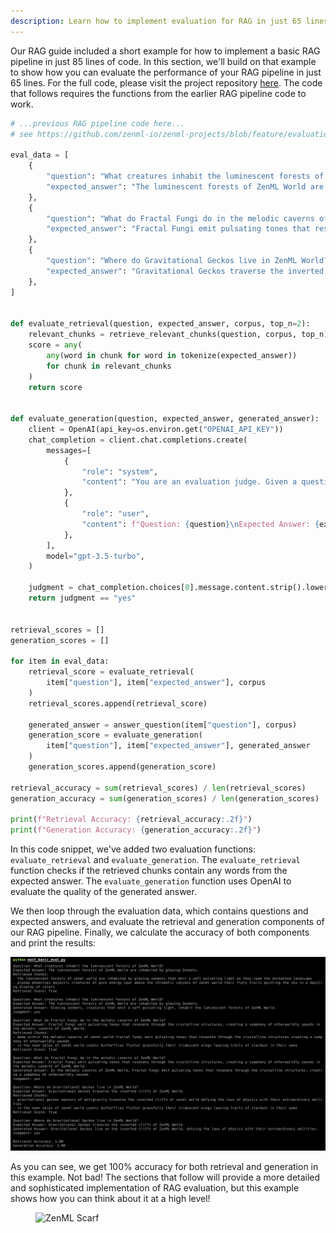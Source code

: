 ```yaml
---
description: Learn how to implement evaluation for RAG in just 65 lines of code.
---
```


Our RAG guide included a short example for how to implement a basic RAG pipeline
in just 85 lines of code. In this section, we'll build on that example to show
how you can evaluate the performance of your RAG pipeline in just 65 lines. For
the full code, please visit the project repository
[here](https://github.com/zenml-io/zenml-projects/blob/feature/evaluation-llm-complete-guide/llm-complete-guide/most_basic_eval.py).
The code that follows requires the functions from the earlier RAG pipeline code
to work.


```python
# ...previous RAG pipeline code here...
# see https://github.com/zenml-io/zenml-projects/blob/feature/evaluation-llm-complete-guide/llm-complete-guide/most_basic_rag_pipeline.py

eval_data = [
    {
        "question": "What creatures inhabit the luminescent forests of ZenML World?",
        "expected_answer": "The luminescent forests of ZenML World are inhabited by glowing Zenbots.",
    },
    {
        "question": "What do Fractal Fungi do in the melodic caverns of ZenML World?",
        "expected_answer": "Fractal Fungi emit pulsating tones that resonate through the crystalline structures, creating a symphony of otherworldly sounds in the melodic caverns of ZenML World.",
    },
    {
        "question": "Where do Gravitational Geckos live in ZenML World?",
        "expected_answer": "Gravitational Geckos traverse the inverted cliffs of ZenML World.",
    },
]


def evaluate_retrieval(question, expected_answer, corpus, top_n=2):
    relevant_chunks = retrieve_relevant_chunks(question, corpus, top_n)
    score = any(
        any(word in chunk for word in tokenize(expected_answer))
        for chunk in relevant_chunks
    )
    return score


def evaluate_generation(question, expected_answer, generated_answer):
    client = OpenAI(api_key=os.environ.get("OPENAI_API_KEY"))
    chat_completion = client.chat.completions.create(
        messages=[
            {
                "role": "system",
                "content": "You are an evaluation judge. Given a question, an expected answer, and a generated answer, your task is to determine if the generated answer is relevant and accurate. Respond with 'YES' if the generated answer is satisfactory, or 'NO' if it is not.",
            },
            {
                "role": "user",
                "content": f"Question: {question}\nExpected Answer: {expected_answer}\nGenerated Answer: {generated_answer}\nIs the generated answer relevant and accurate?",
            },
        ],
        model="gpt-3.5-turbo",
    )

    judgment = chat_completion.choices[0].message.content.strip().lower()
    return judgment == "yes"


retrieval_scores = []
generation_scores = []

for item in eval_data:
    retrieval_score = evaluate_retrieval(
        item["question"], item["expected_answer"], corpus
    )
    retrieval_scores.append(retrieval_score)

    generated_answer = answer_question(item["question"], corpus)
    generation_score = evaluate_generation(
        item["question"], item["expected_answer"], generated_answer
    )
    generation_scores.append(generation_score)

retrieval_accuracy = sum(retrieval_scores) / len(retrieval_scores)
generation_accuracy = sum(generation_scores) / len(generation_scores)

print(f"Retrieval Accuracy: {retrieval_accuracy:.2f}")
print(f"Generation Accuracy: {generation_accuracy:.2f}")
```

In this code snippet, we've added two evaluation functions: `evaluate_retrieval`
and `evaluate_generation`. The `evaluate_retrieval` function checks if the
retrieved chunks contain any words from the expected answer. The
`evaluate_generation` function uses OpenAI to evaluate the quality of the
generated answer.

We then loop through the evaluation data, which contains questions and expected
answers, and evaluate the retrieval and generation components of our RAG
pipeline. Finally, we calculate the accuracy of both components and print the
results:

![](/docs/book/.gitbook/assets/evaluation-65-loc.png)

As you can see, we get 100% accuracy for both retrieval and generation in this
example. Not bad! The sections that follow will provide a more detailed and
sophisticated implementation of RAG evaluation, but this example shows how you
can think about it at a high level!

<!-- For scarf -->
<figure><img alt="ZenML Scarf" referrerpolicy="no-referrer-when-downgrade" src="https://static.scarf.sh/a.png?x-pxid=f0b4f458-0a54-4fcd-aa95-d5ee424815bc" /></figure>

